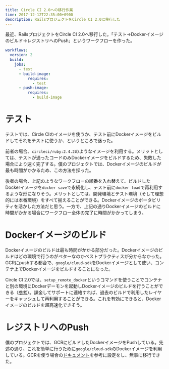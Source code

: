 ```yaml
---
title: Circle CI 2.0への移行作業
time: 2017-12-12T22:35:00+0900
description: RailsプロジェクトをCircle CI 2.0に移行した
---
```

最近、RailsプロジェクトをCircle CI 2.0へ移行した。「テスト→Dockerイメージのビルド→レジストリへのPush」というワークフローを作った。

```yml
workflows:
  version: 2
  build:
    jobs:
      - test
      - build-image:
          requires:
            - test
      - push-image:
          requires:
            - build-image
```

# テスト
テストでは、Circle CIのイメージを使うか、テスト前にDockerイメージをビルドしてそれをテストに使うか、というところで迷った。

前者の場合、`circleci/ruby:2.4.2`のようなイメージを利用する。メリットとしては、テストが通ったコードのみDockerイメージをビルドするため、失敗した場合により速く完了する。僕のプロジェクトでは、Dockerイメージのビルドが最も時間がかかるため、この方法を採った。

後者の場合、上記のようなワークフローの順番を入れ替えて、ビルドしたDockerイメージを`docker save`で永続化し、テスト前に`docker load`で再利用するような形になりそう。メリットとしては、開発環境とテスト環境（そして理想的には本番環境）をすべて揃えることができる。Dockerイメージのポータビリティを活かした方法だと思う。一方で、上記の通りDockerイメージのビルドに時間がかかる場合にワークフロー全体の完了に時間がかかってしまう。

# Dockerイメージのビルド
Dockerイメージのビルドは最も時間がかかる部分だった。Dockerイメージのビルドはどの環境で行うのがベターなのかベストプラクティスが分からなかった。GCRにpushする都合で、`google/cloud-sdk`をDockerイメージとして使い、コンテナ上でDockerイメージをビルドすることになった。

Circle CI 2.0では、`setup_remote_docker`というコマンドを使うことでコンテナと別の環境にDockerデーモンを起動しDockerイメージのビルドを行うことができる（[参考](https://circleci.com/docs/2.0/building-docker-images/)）。課金してサポートに連絡すれば、過去のビルドで利用したレイヤーをキャッシュして再利用することができる。これを有効にできると、Dockerイメージのビルドを超高速化できそう。

# レジストリへのPush
僕のプロジェクトでは、GCRにビルドしたDockerイメージをPushしている。先述の通り、これを簡単に行うために`google/cloud-sdk`のDockerイメージを利用している。GCRを使う場合の[ドキュメント](https://circleci.com/docs/2.0/google-container-engine/)を参考に設定をし、無事に移行できた。
